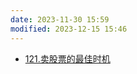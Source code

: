 ```yaml
---
date: 2023-11-30 15:59
modified: 2023-12-15 15:46
---
```

- [121.卖股票的最佳时机](https://leetcode.cn/problems/best-time-to-buy-and-sell-stock/)
